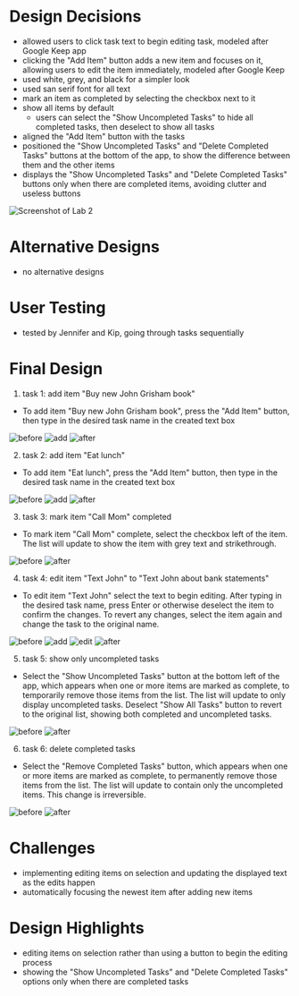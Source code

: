 # Design Decisions
+ allowed users to click task text to begin editing task, 
modeled after Google Keep app
+ clicking the "Add Item" button adds a new item and 
focuses on it, allowing users to edit the item immediately,
modeled after Google Keep
+ used white, grey, and black for a simpler look
+ used san serif font for all text
+ mark an item as completed by selecting the checkbox 
next to it
+ show all items by default
    + users can select the "Show Uncompleted Tasks" to 
  hide all completed tasks, then deselect to show all tasks
+ aligned the "Add Item" button with the tasks
+ positioned the "Show Uncompleted Tasks" and 
"Delete Completed Tasks" buttons at the bottom of the 
app, to show the difference between them and the other 
items
+ displays the "Show Uncompleted Tasks" and "Delete 
Completed Tasks" buttons only when there are completed 
items, avoiding clutter and useless buttons

![Screenshot of Lab 2](design-decisions.png)

# Alternative Designs
+ no alternative designs

# User Testing
+ tested by Jennifer and Kip, going through tasks 
sequentially

# Final Design

1. task 1: add item "Buy new John Grisham book"
+ To add item "Buy new John Grisham book", press the 
"Add Item" button, then type in the desired task name 
in the created text box

![before](t1-begin.png)
![add](t1-add.png)
![after](t1-end.png)

2. task 2: add item "Eat lunch"
+ To add item "Eat lunch", press the "Add Item" button, 
then type in the desired task name in the created text 
box

![before](t2-begin.png)
![add](t2-add.png)
![after](t2-end.png)

3. task 3: mark item "Call Mom" completed
+ To mark item "Call Mom" complete, select the checkbox 
left of the item. The list will update to show the item with grey text and strikethrough.

![before](t3-begin.png)
![after](t3-end.png)

4. task 4: edit item "Text John" to "Text John about 
bank statements"
+ To edit item "Text John" select the text to begin
editing. After typing in the desired task name, press 
Enter or otherwise deselect the item to confirm the 
changes. To revert any changes, select the item again 
and change the task to the original name.

![before](t4-begin.png)
![add](t4-edit1.png)
![edit](t4-edit2.png)
![after](t4-end.png)


5. task 5: show only uncompleted tasks
+ Select the "Show Uncompleted Tasks" button at the 
bottom left of the app, which appears when one or more 
items are marked as complete, to temporarily remove those 
items from the list. The list will update to only 
display uncompleted tasks. Deselect "Show All Tasks" 
button to revert to the original list, showing both 
completed and uncompleted tasks.

![before](t5-begin.png)
![after](t5-end.png)

6. task 6: delete completed tasks
+ Select the "Remove Completed Tasks" button, which 
appears when one or more items are marked as complete, 
to permanently remove those items from the list. The 
list will update to contain only the uncompleted items.
This change is irreversible.

![before](t6-begin.png)
![after](t6-end.png)


# Challenges
+ implementing editing items on selection and 
updating the displayed text as the edits happen
+ automatically focusing the newest item after adding 
new items

# Design Highlights
+ editing items on selection rather than using a button 
to begin the editing process
+ showing the "Show Uncompleted Tasks" and "Delete 
Completed Tasks" options only when there are completed
tasks

